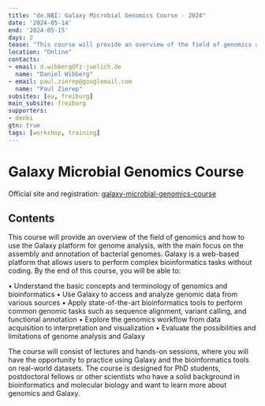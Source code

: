```yaml
---
title: "de.NBI: Galaxy Microbial Genomics Course - 2024"
date: '2024-05-14'
end: '2024-05-15'
days: 2
tease: "This course will provide an overview of the field of genomics and how to use the Galaxy platform for genome analysis, with the main focus on the assembly and annotation of bacterial genomes."
location: "Online"
contacts:
- email: d.wibberg@fz-juelich.de
  name: "Daniel Wibberg"
- email: paul.zierep@googlemail.com
  name: "Paul Zierep"
subsites: [eu, freiburg]
main_subsite: freiburg
supporters:
- denbi
gtn: true
tags: [workshop, training]
---
```


# Galaxy Microbial Genomics Course

Official site and registration: [galaxy-microbial-genomics-course](https://www.denbi.de/training-courses-2024/1710-galaxy-microbial-genomics-course)

## Contents

This course will provide an overview of the field of genomics and how to use the Galaxy platform for genome analysis, with the main focus on the assembly and annotation of bacterial genomes. Galaxy is a web-based platform that allows users to perform complex bioinformatics tasks without coding. By the end of this course, you will be able to:

• Understand the basic concepts and terminology of genomics and bioinformatics
• Use Galaxy to access and analyze genomic data from various sources
• Apply state-of-the-art bioinformatics tools to perform common genomic tasks such as sequence alignment, variant calling, and functional annotation
• Explore the genomics workflow from data acquisition to interpretation and visualization
• Evaluate the possibilities and limitations of genome analysis and Galaxy

The course will consist of lectures and hands-on sessions, where you will have the opportunity to practice using Galaxy and the bioinformatics tools on real-world datasets. The course is designed for PhD students, postdoctoral fellows or other scientists who have a solid background in bioinformatics and molecular biology and want to learn more about genomics and Galaxy.
